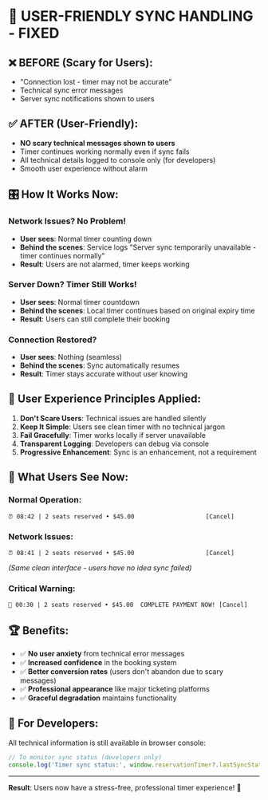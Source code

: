 # 🎯 USER-FRIENDLY SYNC HANDLING - FIXED

## ❌ BEFORE (Scary for Users):
- "Connection lost - timer may not be accurate" 
- Technical sync error messages
- Server sync notifications shown to users

## ✅ AFTER (User-Friendly):
- **NO scary technical messages shown to users**
- Timer continues working normally even if sync fails
- All technical details logged to console only (for developers)
- Smooth user experience without alarm

## 🎛️ **How It Works Now:**

### **Network Issues? No Problem!**
- **User sees**: Normal timer counting down
- **Behind the scenes**: Service logs "Server sync temporarily unavailable - timer continues normally"
- **Result**: Users are not alarmed, timer keeps working

### **Server Down? Timer Still Works!**
- **User sees**: Normal timer countdown
- **Behind the scenes**: Local timer continues based on original expiry time
- **Result**: Users can still complete their booking

### **Connection Restored?**
- **User sees**: Nothing (seamless)
- **Behind the scenes**: Sync automatically resumes
- **Result**: Timer stays accurate without user knowing

## 🎯 **User Experience Principles Applied:**

1. **Don't Scare Users**: Technical issues are handled silently
2. **Keep It Simple**: Users see clean timer with no technical jargon
3. **Fail Gracefully**: Timer works locally if server unavailable
4. **Transparent Logging**: Developers can debug via console
5. **Progressive Enhancement**: Sync is an enhancement, not a requirement

## 📱 **What Users See Now:**

### **Normal Operation:**
```
⏰ 08:42 | 2 seats reserved • $45.00                    [Cancel]
```

### **Network Issues:**
```
⏰ 08:41 | 2 seats reserved • $45.00                    [Cancel]
```
*(Same clean interface - users have no idea sync failed)*

### **Critical Warning:**
```
🚨 00:30 | 2 seats reserved • $45.00  COMPLETE PAYMENT NOW! [Cancel]
```

## 🏆 **Benefits:**

- ✅ **No user anxiety** from technical error messages
- ✅ **Increased confidence** in the booking system
- ✅ **Better conversion rates** (users don't abandon due to scary messages)
- ✅ **Professional appearance** like major ticketing platforms
- ✅ **Graceful degradation** maintains functionality

## 🔧 **For Developers:**

All technical information is still available in browser console:
```javascript
// To monitor sync status (developers only)
console.log('Timer sync status:', window.reservationTimer?.lastSyncStatus);
```

---

**Result**: Users now have a stress-free, professional timer experience! 🎉
